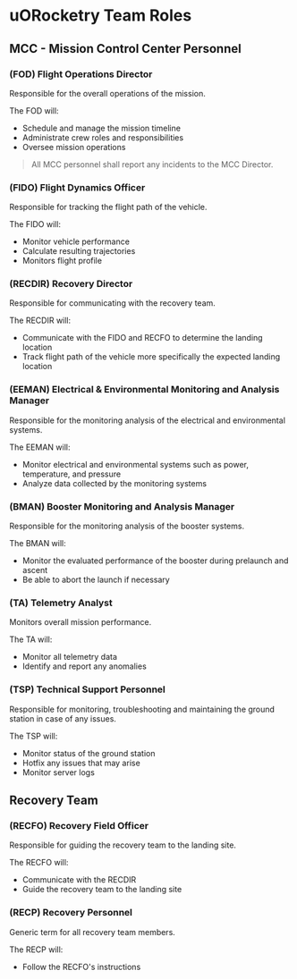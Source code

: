 # uORocketry Team Roles

## MCC - Mission Control Center Personnel

### (FOD) Flight Operations Director

Responsible for the overall operations of the mission.

The FOD will:

- Schedule and manage the mission timeline
- Administrate crew roles and responsibilities
- Oversee mission operations

> All MCC personnel shall report any incidents to the MCC Director.

### (FIDO) Flight Dynamics Officer

Responsible for tracking the flight path of the vehicle.

The FIDO will:

- Monitor vehicle performance
- Calculate resulting trajectories
- Monitors flight profile

### (RECDIR) Recovery Director

Responsible for communicating with the recovery team.

The RECDIR will:

- Communicate with the FIDO and RECFO to determine the landing location
- Track flight path of the vehicle more specifically the expected landing location

### (EEMAN) Electrical & Environmental Monitoring and Analysis Manager

Responsible for the monitoring analysis of the electrical and environmental systems.

The EEMAN will:

- Monitor electrical and environmental systems such as power, temperature, and pressure
- Analyze data collected by the monitoring systems

### (BMAN) Booster Monitoring and Analysis Manager

Responsible for the monitoring analysis of the booster systems.

The BMAN will:

- Monitor the evaluated performance of the booster during prelaunch and ascent
- Be able to abort the launch if necessary

### (TA) Telemetry Analyst

Monitors overall mission performance.

The TA will:

- Monitor all telemetry data
- Identify and report any anomalies

### (TSP) Technical Support Personnel

Responsible for monitoring, troubleshooting and maintaining the ground station in case of any issues.

The TSP will:

- Monitor status of the ground station
- Hotfix any issues that may arise
- Monitor server logs

## Recovery Team

### (RECFO) Recovery Field Officer

Responsible for guiding the recovery team to the landing site.

The RECFO will:

- Communicate with the RECDIR
- Guide the recovery team to the landing site

### (RECP) Recovery Personnel

Generic term for all recovery team members.

The RECP will:

- Follow the RECFO's instructions
